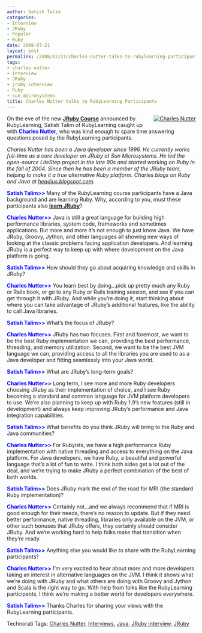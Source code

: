 ```yaml
---
author: Satish Talim
categories:
- Interview
- JRuby
- Popular
- Ruby
date: 2008-07-21
layout: post
permalink: /2008/07/21/charles-nutter-talks-to-rubylearning-participants/
tags:
- charles nutter
- Interview
- JRuby
- jruby interview
- Ruby
- sun microsystems
title: Charles Nutter talks to RubyLearning Participants
---
```


<div style="float: right; margin-left: 10px; margin-bottom: 10px;">
  <a href="http://rubylearning.com/images/nutter.jpg" title="Charles Nutter"><img src="http://rubylearning.com/images/nutter.jpg" alt="Charles Nutter" /></a>
</div>

<div>
  <p>
    On the eve of the new <strong><a href="http://rubylearning.com/satishtalim/jruby_course.html">JRuby Course</a></strong> announced by RubyLearning, Satish Talim of RubyLearning caught up with <strong><span style="color:blue;">Charles Nutter</span></strong>, who was kind enough to spare time answering questions posed by the RubyLearning participants.
  </p>
  
  <p>
    <em>Charles Nutter has been a Java developer since 1996. He currently works full-time as a core developer on JRuby at Sun Microsystems. He led the open-source LiteStep project in the late 90s and started working on Ruby in the fall of 2004. Since then he has been a member of the JRuby team, helping to make it a true alternative Ruby platform. Charles blogs on Ruby and Java at <a href="http://headius.blogspot.com/">headius.blogspot.com</a>.</em>
  </p>
  
  <p>
    <strong><span style="color:blue;">Satish Talim>></span></strong> Many of the RubyLearning course participants have a Java background and are learning Ruby. Why, according to you, must these participants also <strong><a href="http://rubylearning.com/satishtalim/jruby_course.html">learn JRuby</a></strong>?
  </p>
  
  <p>
    <strong><span style="color:blue;">Charles Nutter>></span></strong> Java is still a great language for building high performance libraries, system code, frameworks and sometimes applications. But more and more it&#8217;s not enough to just know Java. We have JRuby, Groovy, Jython, and other languages all showing new ways of looking at the classic problems facing application developers. And learning JRuby is a perfect way to keep up with where development on the Java platform is going.
  </p>
  
  <p>
    <strong><span style="color:blue;">Satish Talim>></span></strong> How should they go about acquiring knowledge and skills in JRuby?
  </p>
  
  <p>
    <strong><span style="color:blue;">Charles Nutter>></span></strong> You learn best by doing&#8230;pick up pretty much any Ruby or Rails book, or go to any Ruby or Rails training session, and see if you can get through it with JRuby. And while you&#8217;re doing it, start thinking about where you can take advantage of JRuby&#8217;s additional features, like the ability to call Java libraries.
  </p>
  
  <p>
    <strong><span style="color:blue;">Satish Talim>></span></strong> What&#8217;s the focus of JRuby?
  </p>
  
  <p>
    <strong><span style="color:blue;">Charles Nutter>></span></strong> JRuby has two focuses. First and foremost, we want to be the best Ruby implementation we can, providing the best performance, threading, and memory utilization. Second, we want to be the best JVM language we can, providing access to all the libraries you are used to as a Java developer and fitting seamlessly into your Java world.
  </p>
  
  <p>
    <strong><span style="color:blue;">Satish Talim>></span></strong> What are JRuby&#8217;s long-term goals?
  </p>
  
  <p>
    <strong><span style="color:blue;">Charles Nutter>></span></strong> Long term, I see more and more Ruby developers choosing JRuby as their implementation of choice, and I see Ruby becoming a standard and common language for JVM platform developers to use. We&#8217;re also planning to keep up with Ruby 1.9&#8217;s new features (still in development) and always keep improving JRuby&#8217;s performance and Java integration capabilities.
  </p>
  
  <p>
    <strong><span style="color:blue;">Satish Talim>></span></strong> What benefits do you think JRuby will bring to the Ruby and Java communities?
  </p>
  
  <p>
    <strong><span style="color:blue;">Charles Nutter>></span></strong> For Rubyists, we have a high performance Ruby implementation with native threading and access to everything on the Java platform. For Java developers, we have Ruby, a beautiful and powerful language that&#8217;s a lot of fun to write. I think both sides get a lot out of the deal, and we&#8217;re trying to make JRuby a perfect combination of the best of both worlds.
  </p>
  
  <p>
    <strong><span style="color:blue;">Satish Talim>></span></strong> Does JRuby mark the end of the road for MRI (the standard Ruby implementation)?
  </p>
  
  <p>
    <strong><span style="color:blue;">Charles Nutter>></span></strong> Certainly not&#8230;and we always recommend that if MRI is good enough for their needs, there&#8217;s no reason to update. But if they need better performance, native threading, libraries only available on the JVM, or other such bonuses that JRuby offers, they certainly should consider JRuby. And we&#8217;re working hard to help folks make that transition when they&#8217;re ready.
  </p>
  
  <p>
    <strong><span style="color:blue;">Satish Talim>></span></strong> Anything else you would like to share with the RubyLearning participants?
  </p>
  
  <p>
    <strong><span style="color:blue;">Charles Nutter>></span></strong> I&#8217;m very excited to hear about more and more developers taking an interest in alternative languages on the JVM. I think it shows what we&#8217;re doing with JRuby and what others are doing with Groovy and Jython and Scala is the right way to go. With help from folks like the RubyLearning participants, I think we&#8217;re making a better world for developers everywhere.
  </p>
  
  <p>
    <strong><span style="color:blue;">Satish Talim>></span></strong> Thanks Charles for sharing your views with the RubyLearning participants.
  </p>
</div>

Technorati Tags: <a href="http://technorati.com/tag/Charles+Nutter" rel="tag">Charles Nutter</a>, <a href="http://technorati.com/tag/Interviews" rel="tag"> Interviews</a>, <a href="http://technorati.com/tag/Java" rel="tag"> Java</a>, <a href="http://technorati.com/tag/JRuby+interview" rel="tag"> JRuby interview</a>, <a href="http://technorati.com/tag/JRuby" rel="tag"> JRuby</a>
